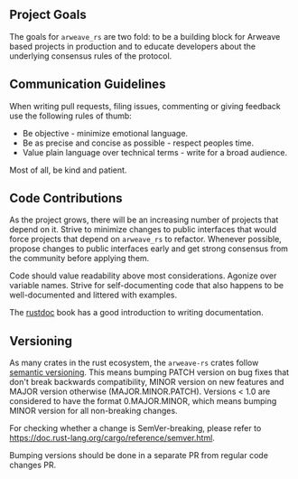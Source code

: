 ## Project Goals

The goals for `arweave_rs` are two fold:  to be a building block for Arweave based projects in production and to educate developers about the underlying consensus rules of the protocol. 
## Communication Guidelines

When writing pull requests, filing issues, commenting or giving feedback use the following rules of thumb:

- Be objective - minimize emotional language.
- Be as precise and concise as possible - respect peoples time.
- Value plain language over technical terms - write for a broad audience.

Most of all, be kind and patient.
## Code Contributions

As the project grows, there will be an increasing number of projects that depend on it. Strive to minimize changes to public interfaces that would force projects that depend on `arweave_rs` to refactor. Whenever possible, propose changes to public interfaces early and get strong consensus from the community before applying them.

Code should value readability above most considerations. Agonize over variable names. Strive for self-documenting code that also happens to be well-documented and littered with examples.

The [rustdoc](https://doc.rust-lang.org/rustdoc/how-to-write-documentation.html) book has a good introduction to writing documentation.

## Versioning

As many crates in the rust ecosystem, the `arweave-rs` crates follow [semantic versioning]. This means bumping PATCH version on bug fixes that don't break backwards compatibility, MINOR version on new features and MAJOR version otherwise (MAJOR.MINOR.PATCH). Versions < 1.0 are considered to have the format 0.MAJOR.MINOR, which means bumping MINOR version for all non-breaking changes.

For checking whether a change is SemVer-breaking, please refer to https://doc.rust-lang.org/cargo/reference/semver.html.

Bumping versions should be done in a separate PR from regular code changes PR.

[semantic versioning]: https://semver.org/

